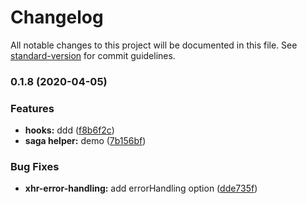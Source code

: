 # Changelog

All notable changes to this project will be documented in this file. See [standard-version](https://github.com/conventional-changelog/standard-version) for commit guidelines.

### 0.1.8 (2020-04-05)


### Features

* **hooks:** ddd ([f8b6f2c](https://github.com/conventional-changelog/conventional-changelog/commit/f8b6f2c4d9666327dc50342b1df9719b3b8499f4))
* **saga helper:** demo ([7b156bf](https://github.com/conventional-changelog/conventional-changelog/commit/7b156bfccd625de892c656688080e3d1f65e13c2))


### Bug Fixes

* **xhr-error-handling:** add errorHandling option ([dde735f](https://github.com/conventional-changelog/conventional-changelog/commit/dde735fcfc0306d96307b642e129cb83d2edad24))
